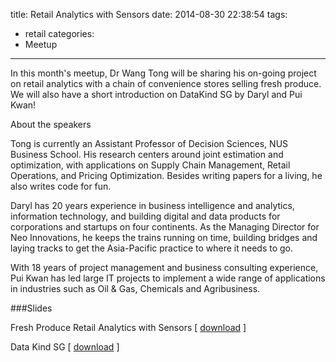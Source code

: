 title: Retail Analytics with Sensors
date: 2014-08-30 22:38:54
tags: 
  - retail
categories:
  - Meetup
---

In this month's meetup, Dr Wang Tong will be sharing his on-going project on retail analytics with a chain of convenience stores selling fresh produce. We will also have a short introduction on DataKind SG by Daryl and Pui Kwan! 

About the speakers


Tong is currently an Assistant Professor of Decision Sciences, NUS Business School. His research centers around joint estimation and optimization, with applications on Supply Chain Management, Retail Operations, and Pricing Optimization. Besides writing papers for a living, he also writes code for fun.


Daryl has 20 years experience in business intelligence and analytics, information technology, and building digital and data products for corporations and startups on four continents. As the Managing Director for Neo Innovations, he keeps the trains running on time, building bridges and laying tracks to get the Asia-Pacific practice to where it needs to go.  


With 18 years of project management and business consulting experience, Pui Kwan has led large IT projects to implement a wide range of applications in industries such as Oil & Gas, Chemicals and Agribusiness.   


###Slides

Fresh Produce Retail Analytics with Sensors [ [download](https://www.dropbox.com/s/vvt3map8zc3o57s/DataScienceSG20140830.pdf?dl=0) ]

Data Kind SG [ [download](http://files.meetup.com/11168062/DataKindSGIntro.pdf) ]